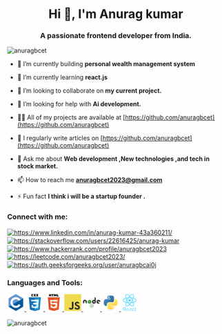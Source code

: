 <h1 align="center">Hi 👋, I'm Anurag kumar</h1>
<h3 align="center">A passionate frontend developer from India.</h3>

<p align="left"> <img src="https://komarev.com/ghpvc/?username=anuragbcet&label=Profile%20views&color=0e75b6&style=flat" alt="anuragbcet" /> </p>

- 🔭 I’m currently building **personal wealth management system**

- 🌱 I’m currently learning **react.js**

- 👯 I’m looking to collaborate on **my current project.**

- 🤝 I’m looking for help with **Ai development.**

- 👨‍💻 All of my projects are available at [https://github.com/anuragbcet](https://github.com/anuragbcet)

- 📝 I regularly write articles on [https://github.com/anuragbcet](https://github.com/anuragbcet)

- 💬 Ask me about **Web development ,New technologies ,and tech in stock market.**

- 📫 How to reach me **anuragbcet2023@gmail.com**

- ⚡ Fun fact **I think i will be a startup founder .**

<h3 align="left">Connect with me:</h3>
<p align="left">
<a href="https://linkedin.com/in/https://www.linkedin.com/in/anurag-kumar-43a360211/" target="blank"><img align="center" src="https://raw.githubusercontent.com/rahuldkjain/github-profile-readme-generator/master/src/images/icons/Social/linked-in-alt.svg" alt="https://www.linkedin.com/in/anurag-kumar-43a360211/" height="30" width="40" /></a>
<a href="https://stackoverflow.com/users/https://stackoverflow.com/users/22616425/anurag-kumar" target="blank"><img align="center" src="https://raw.githubusercontent.com/rahuldkjain/github-profile-readme-generator/master/src/images/icons/Social/stack-overflow.svg" alt="https://stackoverflow.com/users/22616425/anurag-kumar" height="30" width="40" /></a>
<a href="https://www.hackerrank.com/https://www.hackerrank.com/profile/anuragbcet2023" target="blank"><img align="center" src="https://raw.githubusercontent.com/rahuldkjain/github-profile-readme-generator/master/src/images/icons/Social/hackerrank.svg" alt="https://www.hackerrank.com/profile/anuragbcet2023" height="30" width="40" /></a>
<a href="https://www.leetcode.com/https://leetcode.com/anuragbcet2023/" target="blank"><img align="center" src="https://raw.githubusercontent.com/rahuldkjain/github-profile-readme-generator/master/src/images/icons/Social/leet-code.svg" alt="https://leetcode.com/anuragbcet2023/" height="30" width="40" /></a>
<a href="https://auth.geeksforgeeks.org/user/https://auth.geeksforgeeks.org/user/anuragbcai0j" target="blank"><img align="center" src="https://raw.githubusercontent.com/rahuldkjain/github-profile-readme-generator/master/src/images/icons/Social/geeks-for-geeks.svg" alt="https://auth.geeksforgeeks.org/user/anuragbcai0j" height="30" width="40" /></a>
</p>

<h3 align="left">Languages and Tools:</h3>
<p align="left"> <a href="https://www.cprogramming.com/" target="_blank" rel="noreferrer"> <img src="https://raw.githubusercontent.com/devicons/devicon/master/icons/c/c-original.svg" alt="c" width="40" height="40"/> </a> <a href="https://www.w3schools.com/css/" target="_blank" rel="noreferrer"> <img src="https://raw.githubusercontent.com/devicons/devicon/master/icons/css3/css3-original-wordmark.svg" alt="css3" width="40" height="40"/> </a> <a href="https://www.w3.org/html/" target="_blank" rel="noreferrer"> <img src="https://raw.githubusercontent.com/devicons/devicon/master/icons/html5/html5-original-wordmark.svg" alt="html5" width="40" height="40"/> </a> <a href="https://developer.mozilla.org/en-US/docs/Web/JavaScript" target="_blank" rel="noreferrer"> <img src="https://raw.githubusercontent.com/devicons/devicon/master/icons/javascript/javascript-original.svg" alt="javascript" width="40" height="40"/> </a> <a href="https://nodejs.org" target="_blank" rel="noreferrer"> <img src="https://raw.githubusercontent.com/devicons/devicon/master/icons/nodejs/nodejs-original-wordmark.svg" alt="nodejs" width="40" height="40"/> </a> <a href="https://www.python.org" target="_blank" rel="noreferrer"> <img src="https://raw.githubusercontent.com/devicons/devicon/master/icons/python/python-original.svg" alt="python" width="40" height="40"/> </a> <a href="https://reactjs.org/" target="_blank" rel="noreferrer"> <img src="https://raw.githubusercontent.com/devicons/devicon/master/icons/react/react-original-wordmark.svg" alt="react" width="40" height="40"/> </a> </p>

<p><img align="center" src="https://github-readme-stats.vercel.app/api/top-langs?username=anuragbcet&show_icons=true&locale=en&layout=compact" alt="anuragbcet" /></p>
